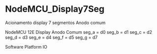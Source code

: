# NodeMCU_Display7Seg
Acionamento display 7 segmentos Anodo comum

NodeMCU 12E
Display Anodo Comum
seg_a = d0
seg_b = d1
seg_c = d2
seg_d = d3
seg_e = d4
seg_f = d5
seg_g = d7

Software Platform IO
